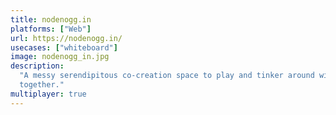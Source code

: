 ```yaml
---
title: nodenogg.in
platforms: ["Web"]
url: https://nodenogg.in/
usecases: ["whiteboard"]
image: nodenogg_in.jpg
description:
  "A messy serendipitous co-creation space to play and tinker around with ideas
  together."
multiplayer: true
---
```

